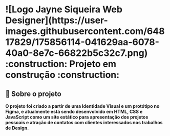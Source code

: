 <h1 Portfolio Website </h1>
![Logo Jayne Siqueira Web Designer](https://user-images.githubusercontent.com/64817829/175856114-041629aa-6078-40a0-8e7c-66822b5c32c7.png)
    :construction:  Projeto em construção  :construction:

## 📁 Sobre o projeto

**O projeto foi criado a partir de uma Identidade Visual e um protótipo no Figma, e atualmente está sendo desenvolvido em HTML, CSS e JavaScript como um site estático para apresentação dos projetos pessoais e atração de contatos com clientes interessados nos trabalhos de Design.**
